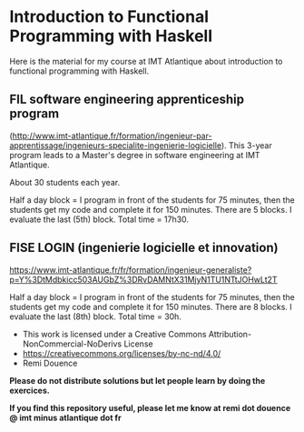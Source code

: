 # Introduction to Functional Programming with Haskell

Here is the material for my course at IMT Atlantique about
introduction to functional programming with Haskell.

## FIL software engineering apprenticeship program

(http://www.imt-atlantique.fr/formation/ingenieur-par-apprentissage/ingenieurs-specialite-ingenierie-logicielle). This
3-year program leads to a Master's degree in software engineering at
IMT Atlantique.

About 30 students each year.

Half a day block = I program in front of the students for 75 minutes, then the students get my code and complete it for 150 minutes.
There are 5 blocks. 
I evaluate the last (5th) block.
Total time = 17h30.
 
## FISE LOGIN (ingenierie logicielle et innovation) 

https://www.imt-atlantique.fr/fr/formation/ingenieur-generaliste?p=Y%3DtMdbkicc503AUGbZ%3DRvDAMNtX31MjyN1TU1NTtJOHwLt2T

Half a day block = I program in front of the students for 75 minutes, then the students get my code and complete it for 150 minutes.
There are 8 blocks. 
I evaluate the last (8th) block.
Total time = 30h.


- This work is licensed under a Creative Commons Attribution-NonCommercial-NoDerivs License 
- https://creativecommons.org/licenses/by-nc-nd/4.0/
- Remi Douence

**Please do not distribute solutions but let people learn by doing the exercices.**

**If you find this repository useful, please let me know at remi dot douence @ imt minus atlantique dot fr**

